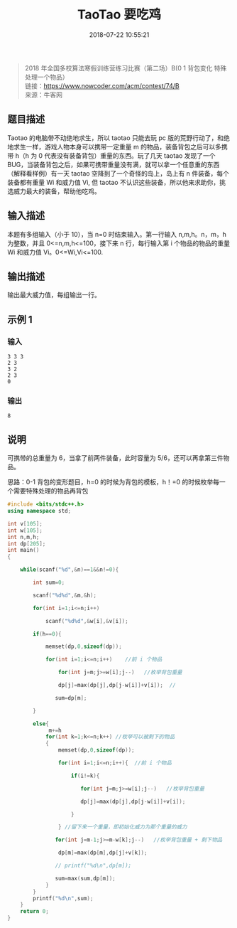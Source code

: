 ﻿---
title: TaoTao 要吃鸡
date: 2018-07-22 10:55:21
lastmod: 2018-07-22 10:55:21
tags:
  - 背包问题
  - Nowcoder
  - C++
categories:
  - ACM
---

> 2018 年全国多校算法寒假训练营练习比赛（第二场）B(0 1 背包变化 特殊处理一个物品）  
> 链接：<https://www.nowcoder.com/acm/contest/74/B>  
> 来源：牛客网

## 题目描述

Taotao 的电脑带不动绝地求生，所以 taotao 只能去玩 pc 版的荒野行动了，和绝地求生一样，游戏人物本身可以携带一定重量 m 的物品，装备背包之后可以多携带 h（h 为 0 代表没有装备背包）重量的东西。玩了几天 taotao 发现了一个 BUG，当装备背包之后，如果可携带重量没有满，就可以拿一个任意重的东西（解释看样例）有一天 taotao 空降到了一个奇怪的岛上，岛上有 n 件装备，每个装备都有重量 Wi 和威力值 Vi, 但 taotao 不认识这些装备，所以他来求助你，挑选威力最大的装备，帮助他吃鸡。

## 输入描述

本题有多组输入（小于 10），当 n=0 时结束输入。第一行输入 n,m,h。n，m，h 为整数，并且 0<=n,m,h<=100，接下来 n 行，每行输入第 i 个物品的物品的重量 Wi 和威力值 Vi。0<=Wi,Vi<=100.

## 输出描述

输出最大威力值，每组输出一行。

## 示例 1

### 输入

    3 3 3
    2 3
    3 2
    2 3
    0

### 输出

    8

## 说明

可携带的总重量为 6，当拿了前两件装备，此时容量为 5/6，还可以再拿第三件物品。

思路：0-1 背包的变形题目，h=0 的时候为背包的模板，h！=0 的时候枚举每一个需要特殊处理的物品再背包

<!-- markdownlint-disable MD046 -->

```cpp
#include <bits/stdc++.h>
using namespace std;

int v[105];
int w[105];
int n,m,h;
int dp[205];
int main()
{

    while(scanf("%d",&n)==1&&n!=0){

        int sum=0;

        scanf("%d%d",&m,&h);

        for(int i=1;i<=n;i++)

            scanf("%d%d",&w[i],&v[i]);

        if(h==0){

            memset(dp,0,sizeof(dp));

            for(int i=1;i<=n;i++)    //前 i 个物品

                for(int j=m;j>=w[i];j--)   //枚举背包重量

                dp[j]=max(dp[j],dp[j-w[i]]+v[i]);  //

               sum=dp[m];

        }

        else{
             m+=h
            for(int k=1;k<=n;k++) //枚举可以被剩下的物品
            {
                memset(dp,0,sizeof(dp));

                for(int i=1;i<=n;i++){  //前 i 个物品

                    if(i!=k){

                       for(int j=m;j>=w[i];j--)   //枚举背包重量

                       dp[j]=max(dp[j],dp[j-w[i]]+v[i]);

                    }

                } //留下来一个重量，即初始化威力为那个重量的威力

               for(int j=m-1;j>=m-w[k];j--)   //枚举背包重量 + 剩下物品

                dp[m]=max(dp[m],dp[j]+v[k]);

               // printf("%d\n",dp[m]);

               sum=max(sum,dp[m]);
            }
        }
        printf("%d\n",sum);
    }
    return 0;
}
```

